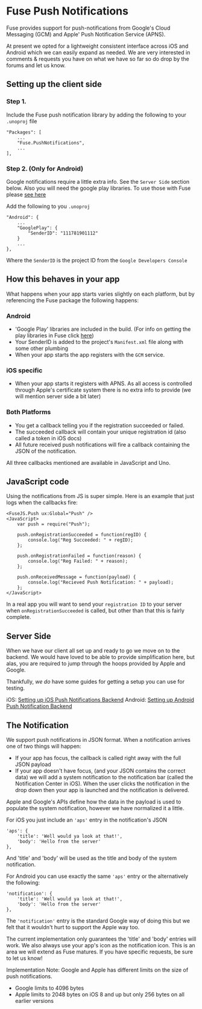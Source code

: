 # Fuse Push Notifications

Fuse provides support for push-notifications from Google's Cloud Messaging (GCM) and Apple' Push Notification Service (APNS).

At present we opted for a lightweight consistent interface across iOS and Android which we can easily expand as needed.
We are very interested in comments & requests you have on what we have so far so do drop by the forums and let us know.

## Setting up the client side

### Step 1.

Include the Fuse push notification library by adding the following to your `.unoproj` file

    "Packages": [
        ...
        "Fuse.PushNotifications",
        ...
    ],

### Step 2. (Only for Android)

Google notifications require a little extra info. See the `Server Side` section below. Also you will need the google play libraries. To use those with Fuse please [see here](/developers/guides/installinggoogleplayservices)

Add the following to you `.unoproj`

```
"Android": {
    ...
    "GooglePlay": {
        "SenderID": "111781901112"
    }
    ...
},
```

Where the `SenderID` is the project ID from the `Google Developers Console`


## How this behaves in your app

What happens when your app starts varies slightly on each platform, but by referencing the Fuse package the following happens:

### Android

- 'Google Play' libraries are included in the build. (For info on getting the play libraries in Fuse click [here](/developers/guides/installinggoogleplayservices))
- Your SenderID is added to the project's `Manifest.xml` file along with some other plumbing
- When your app starts the app registers with the `GCM` service.

### iOS specific

- When your app starts it registers with APNS. As all access is controlled through Apple's certificate system there is no extra info to provide (we will mention server side a bit later)

### Both Platforms

- You get a callback telling you if the registration succeeded or failed.
- The succeeded callback will contain your unique registration id (also called a token in iOS docs)
- All future received push notifications will fire a callback containing the JSON of the notification.

All three callbacks mentioned are available in JavaScript and Uno.

## JavaScript code

Using the notifications from JS is super simple. Here is an example that just logs when the callbacks fire:

```
<FuseJS.Push ux:Global="Push" />
<JavaScript>
    var push = require("Push");

    push.onRegistrationSucceeded = function(regID) {
        console.log("Reg Succeeded: " + regID);
    };

    push.onRegistrationFailed = function(reason) {
        console.log("Reg Failed: " + reason);
    };

    push.onReceivedMessage = function(payload) {
        console.log("Recieved Push Notification: " + payload);
    };
</JavaScript>
```

In a real app you will want to send your `registration ID` to your server when `onRegistrationSucceeded` is called, but other than that this is fairly complete.

## Server Side

When we have our client all set up and ready to go we move on to the backend. We would have loved to be able to provide simplification here, but alas, you are required to jump through the hoops provided by Apple and Google.

Thankfully, *we do* have some guides for getting a setup you can use for testing.

iOS: [Setting up iOS Push Notifications Backend](/learn/guides/iospushnotification)
Android: [Setting up Android Push Notification Backend](/learn/guides/androidpushnotifications)

## The Notification
We support push notifications in JSON format. When a notification arrives one of two things will happen:

- If your app has focus, the callback is called right away with the full JSON payload
- If your app doesn't have focus, (and your JSON contains the correct data) we will add a system notification to the notification bar (called the Notification Center in iOS). When the user clicks the notification in the drop down then your app is launched and the notification is delivered.

Apple and Google's APIs define how the data in the payload is used to populate the system notification, however we have normalized it a little.

For iOS you just include an `'aps'` entry in the notification's JSON

```
'aps': {
    'title': 'Well would ya look at that!',
    'body': 'Hello from the server'
},
```

And 'title' and 'body' will be used as the title and body of the system notification.

For Android you can use exactly the same `'aps'` entry or the alternatively the following:

```
'notification': {
    'title': 'Well would ya look at that!',
    'body': 'Hello from the server'
},
```

The `'notification'` entry is the standard Google way of doing this but we felt that it wouldn't hurt to support the Apple way too.

The current implementation only guarantees the 'title' and 'body' entries will work. We also always use your app's icon as the notification icon. This is an area we will extend as Fuse matures. If you have specific requests, be sure to let us know!

Implementation Note:
Google and Apple has different limits on the size of push notifications.

- Google limits to 4096 bytes
- Apple limits to 2048 bytes on iOS 8 and up but only 256 bytes on all earlier versions
